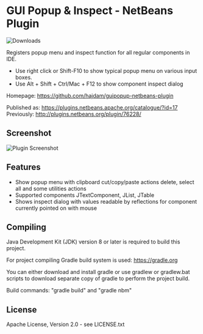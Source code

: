GUI Popup & Inspect - NetBeans Plugin
=====================================

![Downloads](https://img.shields.io/endpoint?url=https://openbeans.org/plugin-counter/api/17)

Registers popup menu and inspect function for all regular components in IDE.

 - Use right click or Shift-F10 to show typical popup menu on various input boxes.
 - Use Alt + Shift + Ctrl/Mac + F12 to show component inspect dialog

Homepage: https://github.com/hajdam/guipopup-netbeans-plugin  

Published as: https://plugins.netbeans.apache.org/catalogue/?id=17  
Previously: http://plugins.netbeans.org/plugin/76228/  

Screenshot
----------

![Plugin Screenshot](images/screenshot.png?raw=true)

Features
--------

 - Show popup menu with clipboard cut/copy/paste actions delete, select all and some utilities actions
 - Supported components JTextComponent, JList, JTable
 - Shows inspect dialog with values readable by reflections for component currently pointed on with mouse

Compiling
---------

Java Development Kit (JDK) version 8 or later is required to build this project.

For project compiling Gradle build system is used: https://gradle.org

You can either download and install gradle or use gradlew or gradlew.bat scripts to download separate copy of gradle to perform the project build.

Build commands: "gradle build" and "gradle nbm"

License
-------

Apache License, Version 2.0 - see LICENSE.txt
